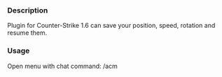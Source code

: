 ### Description
Plugin for Counter-Strike 1.6 can save your position, speed, rotation and resume them.

### Usage
Open menu with chat command: /acm
 
